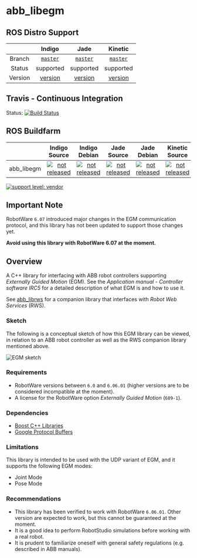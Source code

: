 # abb_libegm


## ROS Distro Support

|         | Indigo | Jade | Kinetic |
|:-------:|:------:|:----:|:-------:|
| Branch  | [`master`](https://github.com/ros-industrial/abb_libegm/tree/master) | [`master`](https://github.com/ros-industrial/abb_libegm/tree/master) | [`master`](https://github.com/ros-industrial/abb_libegm/tree/master) |
| Status  |  supported | supported |  supported |
| Version | [version](http://repositories.ros.org/status_page/ros_indigo_default.html?q=abb_libegm) | [version](http://repositories.ros.org/status_page/ros_jade_default.html?q=abb_libegm) | [version](http://repositories.ros.org/status_page/ros_kinetic_default.html?q=abb_libegm) |

## Travis - Continuous Integration

Status: [![Build Status](https://travis-ci.org/ros-industrial/abb_libegm.svg?branch=master)](https://travis-ci.org/ros-industrial/abb_libegm)

## ROS Buildfarm

|         | Indigo Source | Indigo Debian | Jade Source | Jade Debian |  Kinetic Source  |  Kinetic Debian |
|:-------:|:-------------------:|:-------------------:|:-------------------:|:-------------------:|:-------------------:|:-------------------:|
| abb_libegm | [![not released](http://build.ros.org/buildStatus/icon?job=Isrc_uT__abb_libegm__ubuntu_trusty__source)](http://build.ros.org/view/Isrc_uT/job/Isrc_uT__abb_libegm__ubuntu_trusty__source/) | [![not released](http://build.ros.org/buildStatus/icon?job=Ibin_uT64__abb_libegm__ubuntu_trusty_amd64__binary)](http://build.ros.org/view/Ibin_uT64/job/Ibin_uT64__abb_libegm__ubuntu_trusty_amd64__binary/) | [![not released](http://build.ros.org/buildStatus/icon?job=Jsrc_uT__abb_libegm__ubuntu_trusty__source)](http://build.ros.org/view/Jsrc_uT/job/Jsrc_uT__abb_libegm__ubuntu_trusty__source/) | [![not released](http://build.ros.org/buildStatus/icon?job=Jbin_uT64__abb_libegm__ubuntu_trusty_amd64__binary)](http://build.ros.org/view/Jbin_uT64/job/Jbin_uT64__abb_libegm__ubuntu_trusty_amd64__binary/) | [![not released](http://build.ros.org/buildStatus/icon?job=Ksrc_uX__abb_libegm__ubuntu_xenial__source)](http://build.ros.org/view/Ksrc_uX/job/Ksrc_uX__abb_libegm__ubuntu_xenial__source/) | [![not released](http://build.ros.org/buildStatus/icon?job=Kbin_uX64__abb_libegm__ubuntu_xenial_amd64__binary)](http://build.ros.org/view/Kbin_uX64/job/Kbin_uX64__abb_libegm__ubuntu_xenial_amd64__binary/) |

[![support level: vendor](https://img.shields.io/badge/support%20level-vendor-brightgreen.png)](http://rosindustrial.org/news/2016/10/7/better-supporting-a-growing-ros-industrial-software-platform)

## Important Note

RobotWare `6.07` introduced major changes in the EGM communication protocol, and this library has not been updated to support those changes yet.

**Avoid using this library with RobotWare 6.07 at the moment.**

## Overview

A C++ library for interfacing with ABB robot controllers supporting *Externally Guided Motion* (EGM). See the *Application manual - Controller software IRC5* for a detailed description of what EGM is and how to use it.

See [abb_librws](https://github.com/ros-industrial/abb_librws) for a companion library that interfaces with *Robot Web Services* (RWS).

### Sketch

The following is a conceptual sketch of how this EGM library can be viewed, in relation to an ABB robot controller as well as the RWS companion library mentioned above. 

![EGM sketch](docs/images/egm_sketch.svg)

### Requirements

* RobotWare versions between `6.0` and `6.06.01` (higher versions are to be considered incompatible at the moment).
* A license for the RobotWare option *Externally Guided Motion* (`689-1`).

### Dependencies

* [Boost C++ Libraries](https://www.boost.org)
* [Google Protocol Buffers](https://developers.google.com/protocol-buffers)

### Limitations

This library is intended to be used with the UDP variant of EGM, and it supports the following EGM modes:

 * Joint Mode
 * Pose Mode

### Recommendations

 * This library has been verified to work with RobotWare `6.06.01`. Other version are expected to work, but this cannot be guaranteed at the moment.
 * It is a good idea to perform RobotStudio simulations before working with a real robot.
 * It is prudent to familiarize oneself with general safety regulations (e.g. described in ABB manuals).
